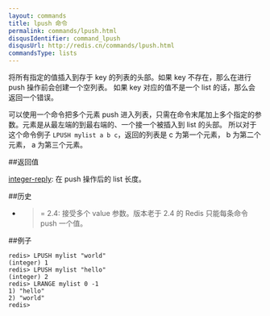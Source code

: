 ```yaml
---
layout: commands
title: lpush 命令
permalink: commands/lpush.html
disqusIdentifier: command_lpush
disqusUrl: http://redis.cn/commands/lpush.html
commandsType: lists
---
```


将所有指定的值插入到存于 key 的列表的头部。如果 key 不存在，那么在进行 push 操作前会创建一个空列表。 如果 key 对应的值不是一个 list 的话，那么会返回一个错误。

可以使用一个命令把多个元素 push 进入列表，只需在命令末尾加上多个指定的参数。元素是从最左端的到最右端的、一个接一个被插入到 list 的头部。 所以对于这个命令例子 `LPUSH mylist a b c`，返回的列表是 c 为第一个元素， b 为第二个元素， a 为第三个元素。

##返回值

[integer-reply](/topics/protocol.html#integer-reply): 在 push 操作后的 list 长度。

##历史


- >= 2.4: 接受多个 value 参数。版本老于 2.4 的 Redis 只能每条命令 push 一个值。

##例子

	redis> LPUSH mylist "world"
	(integer) 1
	redis> LPUSH mylist "hello"
	(integer) 2
	redis> LRANGE mylist 0 -1
	1) "hello"
	2) "world"
	redis> 